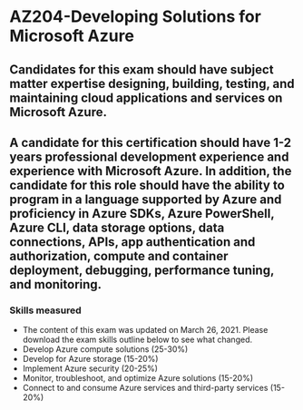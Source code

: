 # AZ204-Developing Solutions for Microsoft Azure

## Candidates for this exam should have subject matter expertise designing, building, testing, and maintaining cloud applications and services on Microsoft Azure.

## A candidate for this certification should have 1-2 years professional development experience and experience with Microsoft Azure. In addition, the candidate for this role should have the ability to program in a language supported by Azure and proficiency in Azure SDKs, Azure PowerShell, Azure CLI, data storage options, data connections, APIs, app authentication and authorization, compute and container deployment, debugging, performance tuning, and monitoring.

### Skills measured
- The content of this exam was updated on March 26, 2021. Please download the exam skills outline below to see what changed.
- Develop Azure compute solutions (25-30%)
- Develop for Azure storage (15-20%)
- Implement Azure security (20-25%)
- Monitor, troubleshoot, and optimize Azure solutions (15-20%)
- Connect to and consume Azure services and third-party services (15-20%)
